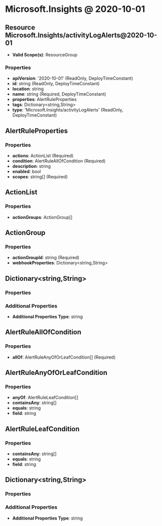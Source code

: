 # Microsoft.Insights @ 2020-10-01

## Resource Microsoft.Insights/activityLogAlerts@2020-10-01
* **Valid Scope(s)**: ResourceGroup
### Properties
* **apiVersion**: '2020-10-01' (ReadOnly, DeployTimeConstant)
* **id**: string (ReadOnly, DeployTimeConstant)
* **location**: string
* **name**: string (Required, DeployTimeConstant)
* **properties**: AlertRuleProperties
* **tags**: Dictionary<string,String>
* **type**: 'Microsoft.Insights/activityLogAlerts' (ReadOnly, DeployTimeConstant)

## AlertRuleProperties
### Properties
* **actions**: ActionList (Required)
* **condition**: AlertRuleAllOfCondition (Required)
* **description**: string
* **enabled**: bool
* **scopes**: string[] (Required)

## ActionList
### Properties
* **actionGroups**: ActionGroup[]

## ActionGroup
### Properties
* **actionGroupId**: string (Required)
* **webhookProperties**: Dictionary<string,String>

## Dictionary<string,String>
### Properties
### Additional Properties
* **Additional Properties Type**: string

## AlertRuleAllOfCondition
### Properties
* **allOf**: AlertRuleAnyOfOrLeafCondition[] (Required)

## AlertRuleAnyOfOrLeafCondition
### Properties
* **anyOf**: AlertRuleLeafCondition[]
* **containsAny**: string[]
* **equals**: string
* **field**: string

## AlertRuleLeafCondition
### Properties
* **containsAny**: string[]
* **equals**: string
* **field**: string

## Dictionary<string,String>
### Properties
### Additional Properties
* **Additional Properties Type**: string

